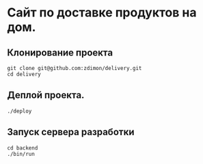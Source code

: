 # Сайт по доставке продуктов на дом.

## Клонирование проекта

    git clone git@github.com:zdimon/delivery.git
    cd delivery

## Деплой проекта.

    ./deploy

## Запуск сервера разработки

    cd backend
    ./bin/run
